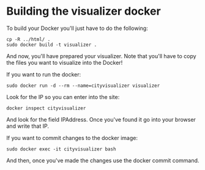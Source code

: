 # Building the visualizer docker

To build your Docker you'll just have to do the following:

```
cp -R ../html/ .
sudo docker build -t visualizer .
```

And now, you'll have prepared your visualizer. Note that you'll have to copy the files you want to visualize into the Docker!

If you want to run the docker:

```
sudo docker run -d --rm --name=cityvisualizer visualizer
```

Look for the IP so you can enter into the site:

```
docker inspect cityvisualizer
```

And look for the field IPAddress. Once you've found it go into your browser and write that IP.

If you want to commit changes to the docker image:

```
sudo docker exec -it cityvisualizer bash
```

And then, once you've made the changes use the docker commit command. 
